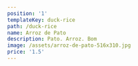 ```yaml
---
position: '1'
templateKey: duck-rice
path: /duck-rice
name: Arroz de Pato
description: Pato. Arroz. Bom
image: /assets/arroz-de-pato-516x310.jpg
price: '1.5'
---
```


